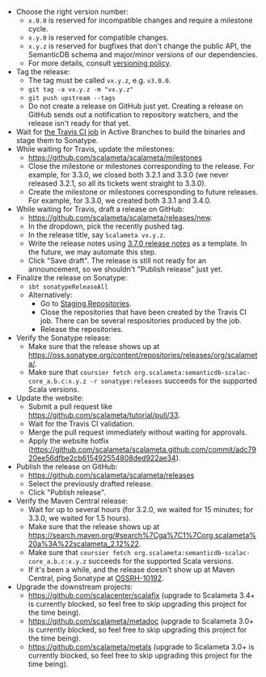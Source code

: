 * Choose the right version number:
  * `x.0.0` is reserved for incompatible changes and require a milestone cycle.
  * `x.y.0` is reserved for compatible changes.
  * `x.y.z` is reserved for bugfixes that don't change the public API,
    the SemanticDB schema and major/minor versions of our dependencies.
  * For more details, consult [versioning policy](VERSIONING.md).
* Tag the release:
  * The tag must be called `vx.y.z`, e.g. `v3.0.0`.
  * `git tag -a vx.y.z -m "vx.y.z"`
  * `git push upstream --tags`
  * Do not create a release on GitHub just yet. Creating a release on GitHub
    sends out a notification to repository watchers, and the release isn't ready
    for that yet.
* Wait for [the Travis CI job](https://travis-ci.org/scalameta/scalameta/branches)
  in Active Branches to build the binaries and stage them to Sonatype.
* While waiting for Travis, update the milestones:
  * https://github.com/scalameta/scalameta/milestones
  * Close the milestone or milestones corresponding to the release.
    For example, for 3.3.0, we closed both 3.2.1 and 3.3.0 (we never
    released 3.2.1, so all its tickets went straight to 3.3.0).
  * Create the milestone or milestones corresponding to future releases.
    For example, for 3.3.0, we created both 3.3.1 and 3.4.0.
* While waiting for Travis, draft a release on GitHub:
  * https://github.com/scalameta/scalameta/releases/new.
  * In the dropdown, pick the recently pushed tag.
  * In the release title, say `Scalameta vx.y.z`.
  * Write the release notes using [3.7.0 release notes](https://github.com/scalameta/scalameta/releases/edit/v3.7.0)
    as a template. In the future, we may automate this step.
  * Click "Save draft". The release is still not ready for an announcement,
    so we shouldn't "Publish release" just yet.
* Finalize the release on Sonatype:
  * `sbt sonatypeReleaseAll`
  * Alternatively:
    * Go to [Staging Repositories](https://oss.sonatype.org/#stagingRepositories).
    * Close the repositories that have been created by the Travis CI job.
      There can be several respositories produced by the job.
    * Release the repositories.
* Verify the Sonatype release:
  * Make sure that the release shows up at https://oss.sonatype.org/content/repositories/releases/org/scalameta/.
  * Make sure that `coursier fetch org.scalameta:semanticdb-scalac-core_a.b.c:x.y.z -r sonatype:releases`
    succeeds for the supported Scala versions.
* Update the website:
  * Submit a pull request like https://github.com/scalameta/tutorial/pull/33.
  * Wait for the Travis CI validation.
  * Merge the pull request immediately without waiting for approvals.
  * Apply the website hotfix (https://github.com/scalameta/scalameta.github.com/commit/adc7920ee56dfbe2cb615492554808ded922ae34).
* Publish the release on GitHub:
  * https://github.com/scalameta/scalameta/releases
  * Select the previously drafted release.
  * Click "Publish release".
* Verify the Maven Central release:
  * Wait for up to several hours (for 3.2.0, we waited for 15 minutes;
    for 3.3.0, we waited for 1.5 hours).
  * Make sure that the release shows up at https://search.maven.org/#search%7Cga%7C1%7Corg.scalameta%20a%3A%22scalameta_2.12%22.
  * Make sure that `coursier fetch org.scalameta:semanticdb-scalac-core_a.b.c:x.y.z`
    succeeds for the supported Scala versions.
  * If it's been a while, and the release doesn't show up at Maven Central,
    ping Sonatype at [OSSRH-10192](https://issues.sonatype.org/browse/OSSRH-10192).
* Upgrade the downstream projects:
  * https://github.com/scalacenter/scalafix
    (upgrade to Scalameta 3.4+ is currently blocked, so feel free to
    skip upgrading this project for the time being).
  * https://github.com/scalameta/metadoc
    (upgrade to Scalameta 3.0+ is currently blocked, so feel free to
    skip upgrading this project for the time being).
  * https://github.com/scalameta/metals
    (upgrade to Scalameta 3.0+ is currently blocked, so feel free to
    skip upgrading this project for the time being).
